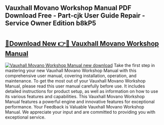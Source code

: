## Vauxhall Movano Workshop Manual PDF Download Free - Part-cjk User Guide Repair - Service Owner Edition b8kP5

# <h2><a href="http://cf19381.oget.top/?id=Vauxhall+Movano+Workshop+Manual">🔗Download New 👉🔴 Vauxhall Movano Workshop Manual</a></h2>

[![Vauxhall Movano Workshop Manual new download](https://i.imgur.com/5g1atiW.png)](http://cf19381.oget.top/?id=Vauxhall+Movano+Workshop+Manual)
Take the first step in mastering your new Vauxhall Movano Workshop Manual with this comprehensive user manual, covering installation, operation, and maintenance. To get the most out of your Vauxhall Movano Workshop Manual, please read this user manual carefully before use. It includes detailed instructions for product setup, as well as information on how to use its various features and capabilities. This Vauxhall Movano Workshop Manual features a powerful engine and innovative features for exceptional performance. Your Feedback is Valuable Vauxhall Movano Workshop Manual. We appreciate your input and are committed to providing you with exceptional service.
